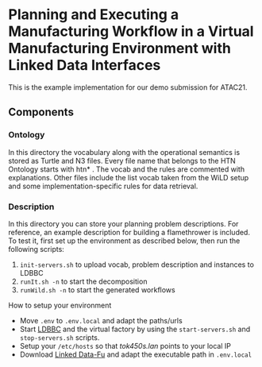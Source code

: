 # Planning and Executing a Manufacturing Workflow in a Virtual Manufacturing Environment with Linked Data Interfaces

This is the example implementation for our demo submission for ATAC21.

## Components
### Ontology

In this directory the vocabulary along with the operational semantics is stored as Turtle and N3 files. Every file name that belongs to the HTN Ontology starts with htn* . The vocab and the rules are commented with explanations. Other files include the list vocab taken from the WiLD setup and some implementation-specific rules for data retrieval.

### Description

In this directory you can store your planning problem descriptions. For reference, an example description for building a flamethrower is included. To test it, first set up the environment as described below, then run the following scripts:

1. `init-servers.sh` to upload vocab, problem description and instances to LDBBC
2. `runIt.sh -n` to start the decomposition
3. `runWild.sh -n` to start the generated workflows

How to setup your environment

* Move `.env` to `.env.local` and adapt the paths/urls
* Start [LDBBC](https://github.com/kaefer3000/ldbbc) and the virtual factory by using the `start-servers.sh` and `stop-servers.sh` scripts.
* Setup your `/etc/hosts` so that *tok450s.lan* points to your local IP
* Download [Linked Data-Fu](https://linked-data-fu.github.io/) and adapt the executable path in `.env.local`
